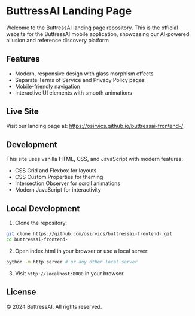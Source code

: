 # ButtressAI Landing Page

Welcome to the ButtressAI landing page repository. This is the official website for the ButtressAI mobile application, showcasing our AI-powered allusion and reference discovery platform

## Features

- Modern, responsive design with glass morphism effects
- Separate Terms of Service and Privacy Policy pages
- Mobile-friendly navigation
- Interactive UI elements with smooth animations

## Live Site

Visit our landing page at: https://osirvics.github.io/buttressai-frontend-/

## Development

This site uses vanilla HTML, CSS, and JavaScript with modern features:
- CSS Grid and Flexbox for layouts
- CSS Custom Properties for theming
- Intersection Observer for scroll animations
- Modern JavaScript for interactivity

## Local Development

1. Clone the repository:
```bash
git clone https://github.com/osirvics/buttressai-frontend-.git
cd buttressai-frontend-
```

2. Open index.html in your browser or use a local server:
```bash
python -m http.server # or any other local server
```

3. Visit `http://localhost:8000` in your browser

## License

© 2024 ButtressAI. All rights reserved.
